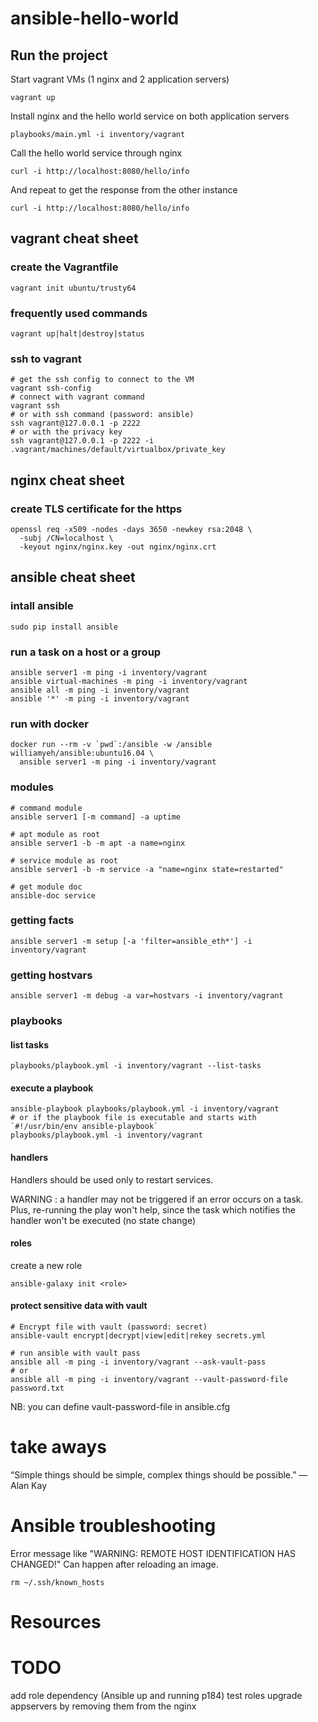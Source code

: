 # ansible-hello-world

## Run the project
    
Start vagrant VMs (1 nginx and 2 application servers)

    vagrant up
    
Install nginx and the hello world service on both application servers

    playbooks/main.yml -i inventory/vagrant
    
Call the hello world service through nginx

    curl -i http://localhost:8080/hello/info
    
And repeat to get the response from the other instance

    curl -i http://localhost:8080/hello/info

## vagrant cheat sheet

### create the Vagrantfile
    
    vagrant init ubuntu/trusty64
    
### frequently used commands
    
    vagrant up|halt|destroy|status
    
### ssh to vagrant
    
    # get the ssh config to connect to the VM
    vagrant ssh-config
    # connect with vagrant command
    vagrant ssh
    # or with ssh command (password: ansible)
    ssh vagrant@127.0.0.1 -p 2222
    # or with the privacy key
    ssh vagrant@127.0.0.1 -p 2222 -i .vagrant/machines/default/virtualbox/private_key


## nginx cheat sheet

### create TLS certificate for the https
    openssl req -x509 -nodes -days 3650 -newkey rsa:2048 \
      -subj /CN=localhost \
      -keyout nginx/nginx.key -out nginx/nginx.crt

## ansible cheat sheet

### intall ansible

    sudo pip install ansible
    
    
    
### run a task on a host or a group

    ansible server1 -m ping -i inventory/vagrant
    ansible virtual-machines -m ping -i inventory/vagrant
    ansible all -m ping -i inventory/vagrant
    ansible '*' -m ping -i inventory/vagrant
    
### run with docker

    docker run --rm -v `pwd`:/ansible -w /ansible williamyeh/ansible:ubuntu16.04 \
      ansible server1 -m ping -i inventory/vagrant

### modules

    # command module
    ansible server1 [-m command] -a uptime
    
    # apt module as root
    ansible server1 -b -m apt -a name=nginx
    
    # service module as root
    ansible server1 -b -m service -a "name=nginx state=restarted"
    
    # get module doc
    ansible-doc service

### getting facts

    ansible server1 -m setup [-a 'filter=ansible_eth*'] -i inventory/vagrant

### getting hostvars

    ansible server1 -m debug -a var=hostvars -i inventory/vagrant


### playbooks

#### list tasks
    playbooks/playbook.yml -i inventory/vagrant --list-tasks

#### execute a playbook
    ansible-playbook playbooks/playbook.yml -i inventory/vagrant
    # or if the playbook file is executable and starts with `#!/usr/bin/env ansible-playbook`
    playbooks/playbook.yml -i inventory/vagrant

#### handlers
    
Handlers should be used only to restart services.

WARNING :
  a handler may not be triggered if an error occurs on a task.
  Plus, re-running the play won't help, since the task which notifies the handler won't be executed (no state change)
  

#### roles

create a new role

    ansible-galaxy init <role>

#### protect sensitive data with vault

    # Encrypt file with vault (password: secret)
    ansible-vault encrypt|decrypt|view|edit|rekey secrets.yml
    
    # run ansible with vault pass
    ansible all -m ping -i inventory/vagrant --ask-vault-pass
    # or
    ansible all -m ping -i inventory/vagrant --vault-password-file password.txt
    
NB: you can define vault-password-file in ansible.cfg

# take aways

“Simple things should be simple, complex things should be possible.”
― Alan Kay




# Ansible troubleshooting


Error message like "WARNING: REMOTE HOST IDENTIFICATION HAS CHANGED!"
Can happen after reloading an image.
    
    rm ~/.ssh/known_hosts


 
# Resources

[Ansible up and running]: http://shop.oreilly.com/product/0636920065500.do

[ansible.cfg file entries]: https://docs.ansible.com/ansible/latest/reference_appendices/config.html

# TODO
 add role dependency (Ansible up and running p184)
 test roles
 upgrade appservers by removing them from the nginx